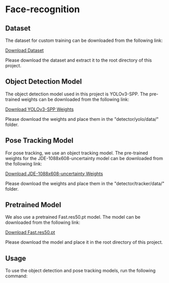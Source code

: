 # Face-recognition

## Dataset

The dataset for custom training can be downloaded from the following link:

[Download Dataset](https://drive.google.com/drive/folders/1CFxvuigTzbnRXUoj-FeCRozxjUbYiQ8RM?usp=sharing)

Please download the dataset and extract it to the root directory of this project.

## Object Detection Model

The object detection model used in this project is YOLOv3-SPP. The pre-trained weights can be downloaded from the following link:

[Download YOLOv3-SPP Weights](https://drive.google.com/file/d/1h2g_wQ270_pckpRCHJb9K78uDf-2PsPd/view?usp=sharing)

Please download the weights and place them in the "detector/yolo/data/" folder.

## Pose Tracking Model

For pose tracking, we use an object tracking model. The pre-trained weights for the JDE-1088x608-uncertainty model can be downloaded from the following link:

[Download JDE-1088x608-uncertainty Weights](https://drive.google.com/file/d/1oek1aj9t7pTi1u70nSlwx0qNVWvEvRrf/view?usp=sharing)

Please download the weights and place them in the "detector/tracker/data/" folder.

## Pretrained Model

We also use a pretrained Fast.res50.pt model. The model can be downloaded from the following link:

[Download Fast.res50.pt](https://drive.google.com/file/d/1oek1aj9t7pTi1u70nSlwx0qNVWvEvRrf/view?usp=sharing)

Please download the model and place it in the root directory of this project.

## Usage

To use the object detection and pose tracking models, run the following command:
